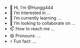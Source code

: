 - 👋 Hi, I’m @Hungg444
- 👀 I’m interested in ...
- 🌱 I’m currently learning ...
- 💞️ I’m looking to collaborate on ...
- 📫 How to reach me ...
- 😄 Pronouns: ...
- ⚡ Fun fact: ...

<!---
Hungg444/Hungg444 is a ✨ special ✨ repository because its `README.md` (this file) appears on your GitHub profile.
You can click the Preview link to take a look at your changes.
--->
